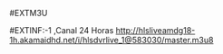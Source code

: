 #EXTM3U

#EXTINF:-1 ,Canal 24 Horas
http://hlsliveamdg18-1h.akamaidhd.net/i/hlsdvrlive_1@583030/master.m3u8
